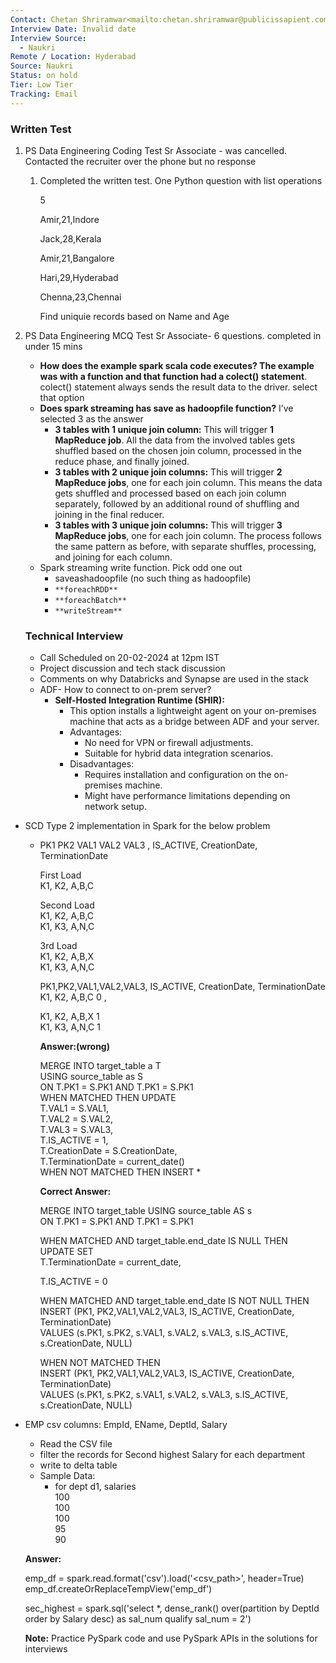 ```yaml
---
Contact: Chetan Shriramwar<mailto:chetan.shriramwar@publicissapient.com>
Interview Date: Invalid date
Interview Source:
  - Naukri
Remote / Location: Hyderabad
Source: Naukri
Status: on hold
Tier: Low Tier
Tracking: Email
---
```

### Written Test

1. PS Data Engineering Coding Test Sr Associate - was cancelled. Contacted the recruiter over the phone but no response
    1. Completed the written test. One Python question with list operations
        
        5
        
        Amir,21,Indore
        
        Jack,28,Kerala
        
        Amir,21,Bangalore
        
        Hari,29,Hyderabad
        
        Chenna,23,Chennai
        
        Find uniquie records based on Name and Age
        
          
        
2. PS Data Engineering MCQ Test Sr Associate- 6 questions. completed in under 15 mins
    
    - **How does the example spark scala code executes? The example was with a function and that function had a colect() statement**. colect() statement always sends the result data to the driver. select that option
    - **Does spark streaming has save as hadoopfile function?** I’ve selected 3 as the answer
        - **3 tables with 1 unique join column:** This will trigger **1 MapReduce job**. All the data from the involved tables gets shuffled based on the chosen join column, processed in the reduce phase, and finally joined.
        - **3 tables with 2 unique join columns:** This will trigger **2 MapReduce jobs**, one for each join column. This means the data gets shuffled and processed based on each join column separately, followed by an additional round of shuffling and joining in the final reducer.
        - **3 tables with 3 unique join columns:** This will trigger **3 MapReduce jobs**, one for each join column. The process follows the same pattern as before, with separate shuffles, processing, and joining for each column.
    - Spark streaming write function. Pick odd one out
        - saveashadoopfile (no such thing as hadoopfile)
        - `**foreachRDD**`
        - `**foreachBatch**`
        - `**writeStream**`
    
    ### Technical Interview
    
    - Call Scheduled on 20-02-2024 at 12pm IST
    - Project discussion and tech stack discussion
    - Comments on why Databricks and Synapse are used in the stack
    - ADF- How to connect to on-prem server?
        - **Self-Hosted Integration Runtime (SHIR):**
            - This option installs a lightweight agent on your on-premises machine that acts as a bridge between ADF and your server.
            - Advantages:
                - No need for VPN or firewall adjustments.
                - Suitable for hybrid data integration scenarios.
            - Disadvantages:
                - Requires installation and configuration on the on-premises machine.
                - Might have performance limitations depending on network setup.

- SCD Type 2 implementation in Spark for the below problem
    
    - PK1 PK2 VAL1 VAL2 VAL3 , IS_ACTIVE, CreationDate, TerminationDate
        
        First Load  
        K1, K2, A,B,C  
        
        Second Load  
        K1, K2, A,B,C  
        K1, K3, A,N,C  
        
        3rd Load  
        K1, K2, A,B,X  
        K1, K3, A,N,C  
        
        PK1,PK2,VAL1,VAL2,VAL3, IS_ACTIVE, CreationDate, TerminationDate  
        K1, K2, A,B,C 0 ,  
        
        K1, K2, A,B,X 1  
        K1, K3, A,N,C 1  
        
        **Answer:(wrong)**
        
        MERGE INTO target_table a T  
        USING source_table as S  
        ON T.PK1 = S.PK1 AND T.PK1 = S.PK1  
        WHEN MATCHED THEN UPDATE  
        T.VAL1 = S.VAL1,  
        T.VAL2 = S.VAL2,  
        T.VAL3 = S.VAL3,  
        T.IS_ACTIVE = 1,  
        T.CreationDate = S.CreationDate,  
        T.TerminationDate = current_date()  
        WHEN NOT MATCHED THEN INSERT *  
        
        **Correct Answer:**
        
        MERGE INTO target_table USING source_table AS s  
        ON T.PK1 = S.PK1 AND T.PK1 = S.PK1  
        
        WHEN MATCHED AND target_table.end_date IS NULL THEN  
        UPDATE SET  
        T.TerminationDate = current_date,  
        
        T.IS_ACTIVE = 0
        
        WHEN MATCHED AND target_table.end_date IS NOT NULL THEN  
        INSERT (PK1, PK2,VAL1,VAL2,VAL3, IS_ACTIVE, CreationDate, TerminationDate)  
        VALUES (s.PK1, s.PK2, s.VAL1, s.VAL2, s.VAL3, s.IS_ACTIVE, s.CreationDate, NULL)  
        
        WHEN NOT MATCHED THEN  
        INSERT (PK1, PK2,VAL1,VAL2,VAL3, IS_ACTIVE, CreationDate, TerminationDate)  
        VALUES (s.PK1, s.PK2, s.VAL1, s.VAL2, s.VAL3, s.IS_ACTIVE, s.CreationDate, NULL)  
        
    
      
    
- EMP csv columns: EmpId, EName, DeptId, Salary
    
    - Read the CSV file
    - filter the records for Second highest Salary for each department
    - write to delta table
    - Sample Data:
        - for dept d1, salaries  
            100  
            100  
            100  
            95  
            90  
            
    
      
    
    **Answer:**
    
    emp_df = spark.read.format('csv').load('<csv_path>', header=True)  
    emp_df.createOrReplaceTempView('emp_df')  
    
      
    
    sec_highest = spark.sql('select *, dense_rank() over(partition by DeptId order by Salary desc) as sal_num qualify sal_num = 2')
    
      
    
    **Note:** Practice PySpark code and use PySpark APIs in the solutions for interviews